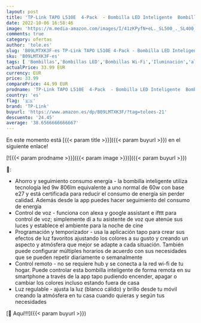 ```yaml
---
layout: post
title: 'TP-Link TAPO L510E  4-Pack  - Bombilla LED Inteligente  Bombilla WiFi sin necesidad de Hub  Blanco Cálido 2700K  Regulable E27  8.7W/ 806lm  Compatible Alexa  Echo y Google'
date: 2022-10-06 16:58:46
image: 'https://m.media-amazon.com/images/I/41zKPyfN+eL._SL500_._SL400_.jpg'
comments: true
category: ofertas
author: 'tole.es'
slug: 'B09LMTXK3F-es TP-Link TAPO L510E 4-Pack - Bombilla LED Inteligente...'
sku: 'B09LMTXK3F-es'
tags: [ 'Bombillas','Bombillas LED','Bombillas Wi-Fi','Iluminación','alexa','tp-link','🇪🇸', ]
actualPrice: 33.99 EUR
currency: EUR
price: 33.99
comparePrice: 44.99 EUR
prodname: 'TP-Link TAPO L510E  4-Pack  - Bombilla LED Inteligente  Bombilla WiFi sin necesidad de Hub  Blanco Cálido 2700K  Regulable E27  8.7W/ 806lm  Compatible Alexa  Echo y Google'
country: 'es'
flag: '🇪🇸'
brand: 'TP-Link'
buyurl: 'https://www.amazon.es/dp/B09LMTXK3F/?tag=tolees-21'
descuento: '24.45'
average: '38.6566666666667'
---
```


En este momento está [{{< param title >}}]({{< param buyurl >}}) en el siguiente enlace!

[![{{< param prodname >}}]({{< param image >}})]({{< param buyurl >}})

🔎:

- Ahorro y seguimiento consumo energía - la bombilla inteligente utiliza tecnología led 9w 806lm equivalente a uno normal de 60w con base e27 y está certificada para reducir el consumo de energía sin perder calidad. Además desde la app puedes hacer seguimiento del consumo de energía
- Control de voz - funciona con alexa y google assistant e ifttt para control de voz; simplemente dí a tu asistente de voz que atenúe sus luces y establece el ambiente para la noche de cine
- Programación y temporizador - usa la aplicación tapo para crear sus efectos de luz favoritos ajustando los colores a su gusto y creando un aspecto y atmósfera que mejor se adapte a cada situación. También puede configurar múltiples horarios de acuerdo con sus necesidades que se pueden repetir diariamente o semanalmente
- Control remoto - no se requiere hub y se conecta a la red wi-fi de tu hogar. Puede controlar esta bombilla inteligente de forma remota en su smartphone a través de la app tapo pudiendo encender, apagar o cambiar los colores incluso estando fuera de casa
- Luz regulable - ajusta la luz (blanco cálido) y brillo desde tu móvil creando la atmósfera en tu casa cuando quieras y según tus necesidades

[🛒 Aquí!!!]({{< param buyurl >}})
